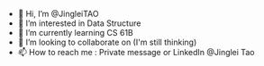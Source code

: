 - 👋 Hi, I’m @JingleiTAO
- 👀 I’m interested in Data Structure
- 🌱 I’m currently learning CS 61B
- 💞️ I’m looking to collaborate on (I'm still thinking)
- 📫 How to reach me : Private message or LinkedIn @Jinglei Tao

<!---
JingleiTAO/JingleiTAO is a ✨ special ✨ repository because its `README.md` (this file) appears on your GitHub profile.
You can click the Preview link to take a look at your changes.
--->
